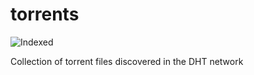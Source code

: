 torrents 
========
![Indexed](https://img.shields.io/badge/indexed-44716-blue)

Collection of torrent files discovered in the DHT network
